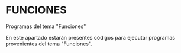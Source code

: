 # FUNCIONES
Programas del tema "Funciones"

En este apartado estarán presentes códigos para ejecutar programas provenientes
del tema "Funciones".

